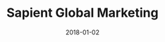 ---
layout: site
title: "Sapient Global Marketing"
date: 2018-01-02
categories: [community]
version: 1.4.8
major: 1
minor: 4
patch: 8
slug: sapient-global-marketing
link: https://www.sapientglobalmarkets.com/
submitter: lpolepeddi
permalink: /sites/:slug
---